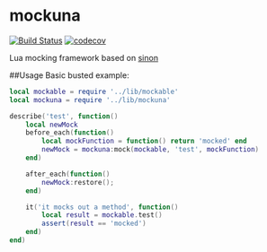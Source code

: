 # mockuna
[![Build Status](https://travis-ci.org/kraftman/mockuna.svg?branch=master)](https://travis-ci.org/kraftman/mokuna) [![codecov](https://codecov.io/gh/kraftman/mockuna/branch/master/graph/badge.svg)](https://codecov.io/gh/kraftman/mockuna)

Lua mocking framework based on [sinon](http://sinonjs.org/)

##Usage
Basic busted example:

```lua
local mockable = require '../lib/mockable'
local mockuna = require '../lib/mockuna'

describe('test', function()
    local newMock
    before_each(function()
        local mockFunction = function() return 'mocked' end
        newMock = mockuna:mock(mockable, 'test', mockFunction)
    end)

    after_each(function()
        newMock:restore();
    end)

    it('it mocks out a method', function()
        local result = mockable.test()
        assert(result == 'mocked')
    end)
end)

```
